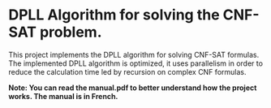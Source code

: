 # DPLL Algorithm for solving the CNF-SAT problem.

This project implements the DPLL algorithm for solving CNF-SAT formulas. The implemented DPLL algorithm is optimized, it uses parallelism in order to reduce the calculation time led by recursion on complex CNF formulas.

**Note: You can read the manual.pdf to better understand how the project works. The manual is in French.**